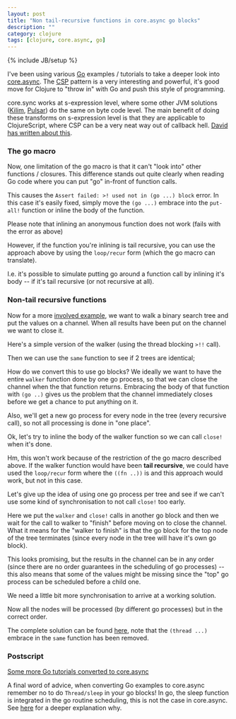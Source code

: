 ```yaml
---
layout: post
title: "Non tail-recursive functions in core.async go blocks"
description: ""
category: clojure
tags: [clojure, core.async, go]
---
```

{% include JB/setup %}

I've been using various [Go](http://go-lang.org/) examples / tutorials to take a deeper look into [core.async](https://github.com/clojure/core.async). The [CSP](http://en.wikipedia.org/wiki/Communicating_sequential_processes) pattern is a very interesting and powerful, it's good move for Clojure to "throw in" with Go and push this style of programming.

core.sync works at s-expression level, where some other JVM solutions ([Kilim](http://www.malhar.net/sriram/kilim/), [Pulsar](https://github.com/puniverse/pulsar)) do the same on byte code level. The main benefit of doing these transforms on s-expression level is that they are applicable to ClojureScript, where CSP can be a very neat way out of callback hell. [David has written about this](http://swannodette.github.io/2013/07/12/communicating-sequential-processes/).

### The go macro

Now, one limitation of the go macro is that it can't "look into" other functions / closures. This difference stands out quite clearly when reading Go code where you can put "go" in-front of function calls.
<script src="https://gist.github.com/martintrojer/6019215.js?file=put-defn.clj"> </script>
This causes the `Assert failed: >! used not in (go ...) block` error. In this case it's easily fixed, simply move the `(go ...)` embrace into the `put-all!` function or inline the body of the function.

<script src="https://gist.github.com/martintrojer/6019215.js?file=put-inline.clj"> </script>
Please note that inlining an anonymous function does not work (fails with the error as above)

<script src="https://gist.github.com/martintrojer/6019215.js?file=put-fn.clj"> </script>
However, if the function you're inlining is tail recursive, you can use the approach above by using the `loop/recur` form (which the go macro can translate).

<script src="https://gist.github.com/martintrojer/6019215.js?file=put-loop.clj"> </script>
I.e. it's possible to simulate putting go around a function call by inlining it's body -- if it's tail recursive (or not recursive at all).

### Non-tail recursive functions

Now for a more [involved example](http://tour.golang.org/#68), we want to walk a binary search tree and put the values on a channel. When all results have been put on the channel we want to close it.

Here's a simple version of the walker (using the thread blocking `>!!` call).
<script src="https://gist.github.com/martintrojer/6019215.js?file=non-go-walker.clj"> </script>

Then we can use the `same` function to see if 2 trees are identical;
<script src="https://gist.github.com/martintrojer/6019215.js?file=thread-same.clj"> </script>

How do we convert this to use go blocks? We ideally we want to have the entire `walker` function done by one go process, so that we can close the channel when the that function returns. Embracing the body of that function with `(go ..)` gives us the problem that the channel immediately closes before we get a chance to put anything on it.

<script src="https://gist.github.com/martintrojer/6019215.js?file=bad-go-walker.clj"> </script>

Also, we'll get a new go process for every node in the tree (every recursive call), so not all processing is done in "one place".

Ok, let's try to inline the body of the walker function so we can call `close!` when it's done.

<script src="https://gist.github.com/martintrojer/6019215.js?file=inlined-walker.clj"> </script>

Hm, this won't work because of the restriction of the go macro described above. If the walker function would have been __tail recursive__, we could have used the `loop/recur` form where the `((fn ..))` is and this approach would work, but not in this case.

Let's give up the idea of using one go process per tree and see if we can't use some kind of synchronisation to not call `close!` too early.

<script src="https://gist.github.com/martintrojer/6019215.js?file=better-go-walker.clj"> </script>

Here we put the `walker` and `close!` calls in another go block and then we wait for the call to walker to "finish" before moving on to close the channel. What it means for the "walker to finish" is that the go block for the top node of the tree terminates (since every node in the tree will have it's own go block).

This looks promising, but the results in the channel can be in any order (since there are no order guarantees in the scheduling of go processes) -- this also means that some of the values might be missing since the "top" go process can be scheduled before a child one.

We need a little bit more synchronisation to arrive at a working solution.

<script src="https://gist.github.com/martintrojer/6019215.js?file=go-walker.clj"> </script>

Now all the nodes will be processed (by different go processes) but in the correct order.

The complete solution can be found [here](https://github.com/martintrojer/go-tutorials-core-async/tree/master/src/go_tutorials_core_async/tut5.clj), note that the `(thread ...)` embrace in the `same` function has been removed.

### Postscript

[Some more Go tutorials converted to core.async](https://github.com/martintrojer/go-tutorials-core-async/tree/master/src/go_tutorials_core_async)

A final word of advice, when converting Go examples to core.async remember no to do `Thread/sleep` in your go blocks! In go, the sleep function is integrated in the go routine scheduling, this is not the case in core.async. See [here](http://martintrojer.github.io/clojure/2013/07/07/coreasync-and-blocking-io/) for a deeper explanation why.
